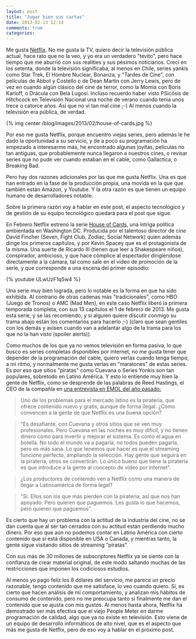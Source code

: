```yaml
---
layout: post
title: "Jugar bien sus cartas"
date: 2013-02-13 12:14
comments: true
categories: 
---
```

Me gusta [Netflix](http://www.netflix.com). No me gusta la TV, quiero decir la televisión pública actual, hace rato que no la veo, y yo era un verdadero "tevito", pero hace tiempo que me aburrió con sus realities y sus pésimos noticiarios. Crecí en los setenta, donde la televisión significaba, al menos en Chile,  series yankis como Star Trek, El Hombre Nuclear, Bonanza, y "Tardes de Cine", con películas de Abbot y Costello o de Dean Martin con Jerry Lewis, pero de vez en cuando algún clásico del cine de terror, como la Momia con Boris Karloff, o Drácula con Bela Lugosi. Incluso recuerdo haber visto PSicósis de Hitchcock en Televisión Nacional una noche de verano cuando tenía unos trece o catorce años. Así que no vi tan mal cine ;-) Al menos cuando la televisión era pública, de verdad. 

{% img center /blog/images/2013/02/house-of-cards.jpg %}

<!-- more -->

Por eso me gusta Netflix, porque encuentro viejas series, pero además le he dado la oportunidad a su servicio, y de a poco su programación ha empezado a interesarme más, he encontrado algunas joyitas, películas no tan antiguas, que probablemente nunca llegaron a nuestros cines, o revisar series que no pude ver cuando estaban en el cable, como Gallactica, o Breaking Bad.

Pero hay dos razones adicionales por las que me gusta Netflix. Una es que han entrado en la fase de la producción propia, una movida en la que que también están Amazon, y Youtube. Y la otra razón es que tienen un equipo humano de desarrolladores notable.

Sobre la primera razón voy a hablar en este post, el aspecto tecnológico y de gestión de su equipo tecnológico quedará para el post que sigue.

En Febrero Netflix estrenó la serie [House of Cards](http://www.imdb.es/title/tt1856010/), una intriga política ambientada en Washington DC. Producida por el talentoso  director de cine David Fincher (Seven, Fight Club, Zodiac, Social Network) quien además dirige los primeros capítulos, y por Kevin Spacey que es el protagonista de la misma. Una suerte de Ricardo III (tienen que leer a Shakespeare niños), conspirador, ambicioso, y que hace cómplice al espectador dirigiéndose directamente a la cámara, tal como sale en el video de promoción de la serie, y que corresponde a una escena del primer episodio:

{% youtube ULwUzF1q5w4 %}

Una serie muy bien lograda, pero lo notable es la forma en que ha sido exhibida. Al contrario de otras cadenas más "tradicionales", como HBO (Juego de Tronos) o AMC (Mad Men), en este caso Netflix liberó la primera temporada completa, con sus 13 capítulos el 1 de febrero de 2013. Me gusta esta serie, y se las recomiendo, y si alguien quiere discutir conmigo su trama abajo están los comentarios para hacerlo ;-) (claro que sean gentiles con los demás y avisen cuando van a adelantar algo de la trama para los que no la han visto (spoiler alerts)).

Como muchos de los que ya no vemos televisión en forma pasiva, lo que busco es series completas disponibles por internet, no me gusta tener que depender de la programación del cable, quiero verlas cuando tenga tiempo, a mi ritmo, y normalmente me gusta verlas en "maratones" de estas series. Es por eso que sitios "piratas" como Cuevana o Series Yonkis son tan populares, sobretodo en Latino América. Y esto lo entiende muy bien la gente de Netflix, como se desprende de las palabras de Reed Hastings, el CEO de la compañía en [una entrevista en EMOL del año pasado:](http://www.emol.com/noticias/tecnologia/2012/08/29/557934/reed-hastings-sonamos-con-tener-10-millones-de-usuarios-de-netflix-en-latinoamerica.html)

> Uno de los problemas para el mercado latino es la piratería, que ofrece contenido nuevo y gratis, aunque de forma ilegal. ¿Cómo convencen a la gente de que Netflix es una buena opción?

> "Es desafiante, con Cuevana y otros sitios que se ven muy profesionales. Pero Cuevana en las noches es muy difícil, y no tienen dinero como para invertir y mejorar el sistema. Es como el agua en botella. No todo el mundo va a pagarla, no todos pueden pagarla, pero es más sana. Lo que tenemos que hacer es que el streaming funcione perfecto, ampliando la selección. Hay gente que seguirá en la piratería, otros se convertirán. Lo único bueno que tiene la piratería es que introduce a la gente al concepto de video por internet".

> ¿Los productores de contenido ven a Netflix como una manera de llegar a Latinoamérica de forma legal?

> "Sí. Ellos son los que más pierden con la piratería, así que nos han apoyado. Pero quieren que paguemos. Les gusta lo que hacemos, pero quieren que paguemos".

Es cierto que hay un problema con la actitud de la industria del cine, no se dan cuenta que al ser tan cerrados con su actitud están perdiendo mucho dinero. Por eso que aún no podemos contar en Latino América con cierto contenido que sí está disponible en USA o Canada, y mientras tanto, la gente sigue visitando sitios de streaming "piratas".

Con sus más de 30 millones de subscriptores Netflix ya se siente  con la confianza de crear material original, de este modo saltando muchas de las restricciones que imponen los codiciosos estudios.

Al menos yo pago feliz los 8 dólares del servicio, me parece un precio razonable, tengo contenido que me satisface, lo veo cuando quiero. Sí, es cierto que hacen análisis de mi comportamiento, y analizan mis hábitos de consumo de contenido, pero no me preocupa tanto si finalmente  me dan el contenido que se ajusta con mis gustos. Al menos hasta ahora, Netflix ha demostrado ser más efectiva que el viejo People Meter en darme programación de calidad, algo que ya no existe en televisión. Esto viene de un equipo de desarrollo informáticos de alto nivel, que es el aspecto que más me gusta de Netflix, pero de eso voy a hablar en el próximo post.